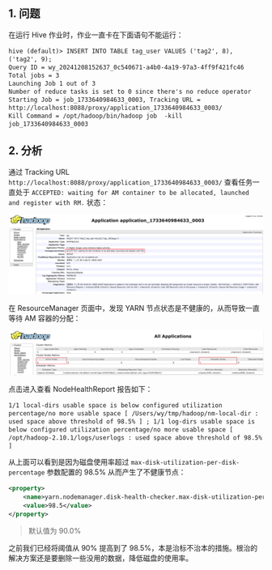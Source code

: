 ## 1. 问题

在运行 Hive 作业时，作业一直卡在下面语句不能运行：
```
hive (default)> INSERT INTO TABLE tag_user VALUES ('tag2', 8), ('tag2', 9);
Query ID = wy_20241208152637_0c540671-a4b0-4a19-97a3-4ff9f421fc46
Total jobs = 3
Launching Job 1 out of 3
Number of reduce tasks is set to 0 since there's no reduce operator
Starting Job = job_1733640984633_0003, Tracking URL = http://localhost:8088/proxy/application_1733640984633_0003/
Kill Command = /opt/hadoop/bin/hadoop job  -kill job_1733640984633_0003
```

## 2. 分析

通过 Tracking URL `http://localhost:8088/proxy/application_1733640984633_0003/` 查看任务一直处于 `ACCEPTED: waiting for AM container to be allocated, launched and register with RM.` 状态：

![](img-waiting-for-am-container-to-be-allocated-1.png)

在 ResourceManager 页面中，发现 YARN 节点状态是不健康的，从而导致一直等待 AM 容器的分配：

![](img-waiting-for-am-container-to-be-allocated-2.png)

点击进入查看 NodeHealthReport 报告如下：
```
1/1 local-dirs usable space is below configured utilization percentage/no more usable space [ /Users/wy/tmp/hadoop/nm-local-dir : used space above threshold of 98.5% ] ; 1/1 log-dirs usable space is below configured utilization percentage/no more usable space [ /opt/hadoop-2.10.1/logs/userlogs : used space above threshold of 98.5% ]
```
从上面可以看到是因为磁盘使用率超过 `max-disk-utilization-per-disk-percentage` 参数配置的 98.5% 从而产生了不健康节点：
```xml
<property>
    <name>yarn.nodemanager.disk-health-checker.max-disk-utilization-per-disk-percentage</name>
    <value>98.5</value>
</property>
```
> 默认值为 90.0%

之前我们已经将阈值从 90% 提高到了 98.5%，本是治标不治本的措施。根治的解决方案还是要删除一些没用的数据，降低磁盘的使用率。
